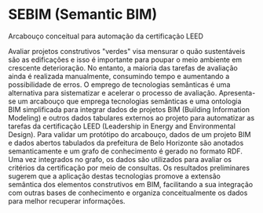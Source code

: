 # SEBIM (Semantic BIM)
Arcabouço conceitual para automação da certificação LEED

Avaliar projetos construtivos "verdes" visa mensurar o quão sustentáveis são as edificações e isso é importante para poupar o meio ambiente em crescente deterioração. No entanto, a maioria das tarefas de avaliação ainda é realizada manualmente, consumindo tempo e aumentando a possibilidade de erros. O emprego de tecnologias semânticas é uma alternativa para sistematizar e acelerar o processo de avaliação. Apresenta-se um arcabouço que emprega tecnologias semânticas e uma ontologia BIM simplificada para integrar dados de projetos BIM (Building Information Modeling) e outros dados tabulares externos ao projeto para automatizar as tarefas da certificação LEED (Leadership in Energy and Environmental Design). Para validar um protótipo do arcabouço, dados de um projeto BIM e dados abertos tabulados da prefeitura de Belo Horizonte são anotados semanticamente e um grafo de conhecimento é gerado no formato RDF. Uma vez integrados no grafo, os dados são utilizados para avaliar os critérios da certificação por meio de consultas. Os resultados preliminares sugerem que a aplicação destas tecnologias promove a extensão semântica dos elementos construtivos em BIM, facilitando a sua integração com outras bases de conhecimento e organiza conceitualmente os dados para melhor recuperar informações. 
